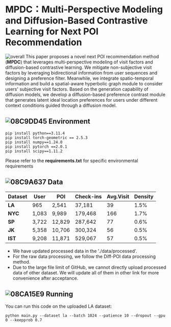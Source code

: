 # MPDC：Multi-Perspective Modeling and Diffusion-Based Contrastive Learning for Next POI Recommendation
![overall](https://github.com/user-attachments/assets/8a48ea1c-3b9b-45e0-8be2-6a0172ff5ebd)
This paper proposes a novel next POI recommendation method (**MPDC**) that leverages multi-perspective modeling of visit factors and diffusion-based contrastive learning. We mitigate non-subjective visit factors by leveraging bidirectional information from user sequences and designing a preference filter. Meanwhile, we integrate spatio-temporal information and build a spatial-aware hyperbolic graph module to consider users' subjective visit factors. Based on the generation capability of diffusion models, we develop a diffusion-based preference contrast module that generates latent ideal location preferences for users under different context conditions guided through a diffusion model. 

## ![08C9DD45](https://github.com/user-attachments/assets/818a9e82-4e2f-41d4-9114-d4b40d234748) Environment
    pip install python==3.11.4
    pip install torch-geometric == 2.5.3
    pip install numpy==1.24.0
    pip install pytorch ==2.0.1
    pip install scipy==1.11.2

Please refer to the **requirements.txt** for specific environmental requirements

## ![08C9A637](https://github.com/user-attachments/assets/784774be-f010-4036-9615-45ea7ec6dfd9) Data


| Dataset | User | POI | Check-ins| Avg.Visit| Density|
| --------| --------| ------ |--------|----|------|
| **LA**  | 965     | 2,541  |37,181  | 39 | 1.5% |
| **NYC** | 1,083   | 9,989  |179,468 | 166| 1.7% |
| **SP**  | 3,722   | 12,829 |287,642 | 77 | 0.6% |
| **JK**  | 5,358   | 10,706 |300,324 | 56 | 0.5% |
| **IST** | 9,208   | 11,871 |529,067 | 57 | 0.5% |


* We have updated processed data in the './data/processed'. 
* For the raw data processing, we follow the Diff-POI data processing method.
* Due to the large file limit of GitHub, we cannot directly upload processed data of other dataset. We will update all of them in other link for more convenience after acceptance.

## ![08CA15E9](https://github.com/user-attachments/assets/772c218c-8b28-4b6f-a8de-fcee58c1bf25) Running

You can run this code on the uploaded LA dataset:

    python main.py --dataset la --batch 1024 --patience 10 --dropout --gpu 0 --keepprob 0.7
